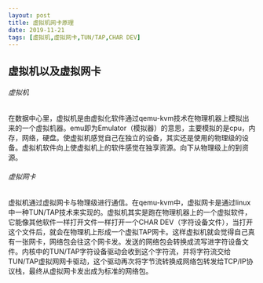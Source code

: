 ```yaml
---
layout: post
title: 虚拟机网卡原理
date: 2019-11-21
tags: [虚拟机,虚拟网卡,TUN/TAP,CHAR DEV]
---
```


虚拟机以及虚拟网卡
----

###### 虚拟机

在数据中心里，虚拟机是由虚拟化软件通过qemu-kvm技术在物理机器上模拟出来的一个虚拟机器。emu即为Emulator（模拟器）的意思，主要模拟的是cpu，内存，网络，硬盘。使虚拟机感觉自己在独立的设备，其实还是使用的物理级的设备。虚拟机软件向上使虚拟机上的软件感觉在独享资源。向下从物理级上的到资源。

###### 虚拟网卡
虚拟机通过虚拟网卡与物理级进行通信。在qemu-kvm中，虚拟网卡是通过linux中一种TUN/TAP技术来实现的。虚拟机其实是跑在物理机器上的一个虚拟软件，它能像其他软件一样打开文件一样打开一个CHAR DEV（字符设备文件），当打开这个文件后，就会在物理机上形成一个虚拟TAP网卡。这样虚拟机就会觉得自己真有一张网卡，网络包会往这个网卡发。发送的网络包会转换成流写进字符设备文件。内核中的TUN/TAP字符设备驱动会收到这个字符流，并将字符流交给TUN/TAP虚拟网网卡驱动，这个驱动再次将字节流转换成网络包转发给TCP/IP协议栈，最终从虚拟网卡发出成为标准的网络包。


